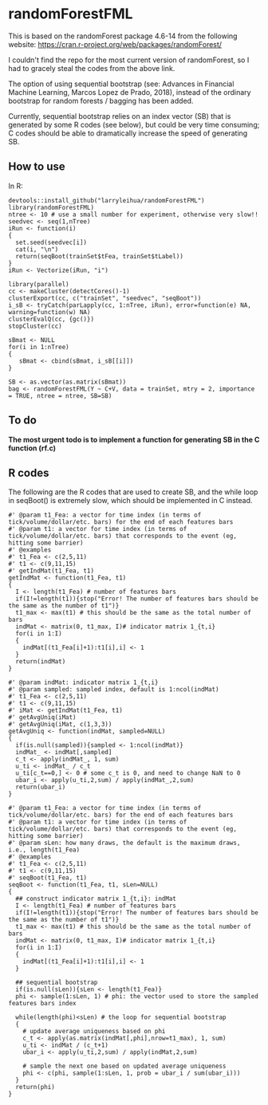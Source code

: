 # randomForestFML

This is based on the randomForest package 4.6-14 from the following website:
https://cran.r-project.org/web/packages/randomForest/

I couldn't find the repo for the most current version of randomForest, so I had to gracely steal the codes from the above link.

The option of using sequential bootstrap (see: Advances in Financial Machine Learning, Marcos Lopez de Prado, 2018),
instead of the ordinary bootstrap for random forests / bagging has been added.

Currently, sequential bootstrap relies on an index vector (SB) that is generated by some R codes (see below), but could be very time consuming; C codes should be able to
dramatically increase the speed of generating SB.

## How to use

In R:

```{r}
devtools::install_github("larryleihua/randomForestFML")
library(randomForestFML)
ntree <- 10 # use a small number for experiment, otherwise very slow!!
seedvec <- seq(1,nTree)
iRun <- function(i)
{
  set.seed(seedvec[i])
  cat(i, "\n")
  return(seqBoot(trainSet$tFea, trainSet$tLabel))
}
iRun <- Vectorize(iRun, "i")
    
library(parallel)
cc <- makeCluster(detectCores()-1)
clusterExport(cc, c("trainSet", "seedvec", "seqBoot"))
i_sB <- tryCatch(parLapply(cc, 1:nTree, iRun), error=function(e) NA, warning=function(w) NA)
clusterEvalQ(cc, {gc()})
stopCluster(cc)
    
sBmat <- NULL
for(i in 1:nTree)
{
   sBmat <- cbind(sBmat, i_sB[[i]])
}

SB <- as.vector(as.matrix(sBmat)) 
bag <- randomForestFML(Y ~ C+V, data = trainSet, mtry = 2, importance = TRUE, ntree = ntree, SB=SB)

```

## To do
__The most urgent todo is to implement a function for generating SB in the C function (rf.c)__



## R codes

The following are the R codes that are used to create SB, and the while loop in seqBoot() is extremely slow, which should be implemented in C instead.

```{r}
#' @param t1_Fea: a vector for time index (in terms of tick/volume/dollar/etc. bars) for the end of each features bars
#' @param t1: a vector for time index (in terms of tick/volume/dollar/etc. bars) that corresponds to the event (eg, hitting some barrier)
#' @examples
#' t1_Fea <- c(2,5,11)
#' t1 <- c(9,11,15)
#' getIndMat(t1_Fea, t1)
getIndMat <- function(t1_Fea, t1)
{
  I <- length(t1_Fea) # number of features bars
  if(I!=length(t1)){stop("Error! The number of features bars should be the same as the number of t1")}
  t1_max <- max(t1) # this should be the same as the total number of bars
  indMat <- matrix(0, t1_max, I)# indicator matrix 1_{t,i}
  for(i in 1:I)
  {
    indMat[(t1_Fea[i]+1):t1[i],i] <- 1
  }
  return(indMat)
}

#' @param indMat: indicator matrix 1_{t,i}
#' @param sampled: sampled index, default is 1:ncol(indMat)
#' t1_Fea <- c(2,5,11)
#' t1 <- c(9,11,15)
#' iMat <- getIndMat(t1_Fea, t1)
#' getAvgUniq(iMat)
#' getAvgUniq(iMat, c(1,3,3))
getAvgUniq <- function(indMat, sampled=NULL)
{
  if(is.null(sampled)){sampled <- 1:ncol(indMat)}
  indMat_ <- indMat[,sampled]
  c_t <- apply(indMat_, 1, sum)
  u_ti <- indMat_ / c_t
  u_ti[c_t==0,] <- 0 # some c_t is 0, and need to change NaN to 0
  ubar_i <- apply(u_ti,2,sum) / apply(indMat_,2,sum)
  return(ubar_i)
}

#' @param t1_Fea: a vector for time index (in terms of tick/volume/dollar/etc. bars) for the end of each features bars
#' @param t1: a vector for time index (in terms of tick/volume/dollar/etc. bars) that corresponds to the event (eg, hitting some barrier)
#' @param sLen: how many draws, the default is the maximum draws, i.e., length(t1_Fea)
#' @examples
#' t1_Fea <- c(2,5,11)
#' t1 <- c(9,11,15)
#' seqBoot(t1_Fea, t1)
seqBoot <- function(t1_Fea, t1, sLen=NULL)
{
  ## construct indicator matrix 1_{t,i}: indMat
  I <- length(t1_Fea) # number of features bars
  if(I!=length(t1)){stop("Error! The number of features bars should be the same as the number of t1")}
  t1_max <- max(t1) # this should be the same as the total number of bars
  indMat <- matrix(0, t1_max, I)# indicator matrix 1_{t,i}
  for(i in 1:I)
  {
    indMat[(t1_Fea[i]+1):t1[i],i] <- 1
  }
 
  ## sequential bootstrap
  if(is.null(sLen)){sLen <- length(t1_Fea)}
  phi <- sample(1:sLen, 1) # phi: the vector used to store the sampled features bars index
 
  while(length(phi)<sLen) # the loop for sequential bootstrap
  {
    # update average uniqueness based on phi
    c_t <- apply(as.matrix(indMat[,phi],nrow=t1_max), 1, sum)
    u_ti <- indMat / (c_t+1)
    ubar_i <- apply(u_ti,2,sum) / apply(indMat,2,sum)
   
    # sample the next one based on updated average uniqueness
    phi <- c(phi, sample(1:sLen, 1, prob = ubar_i / sum(ubar_i)))
  }
  return(phi)
}
```
